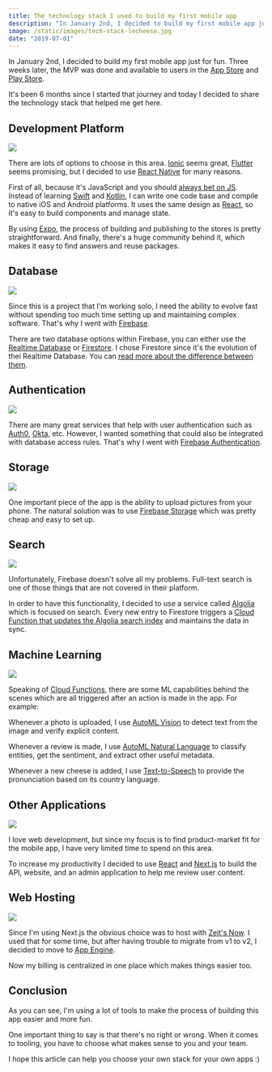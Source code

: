 ```yaml
---
title: The technology stack I used to build my first mobile app
description: "In January 2nd, I decided to build my first mobile app just for fun. Three weeks later, the MVP was done and available to users in the App Store and Play Store. It's been 6 months since I started that journey and today I decided to share the technology stack that helped me get here."
image: /static/images/tech-stack-lecheese.jpg
date: "2019-07-01"
---
```


In January 2nd, I decided to build my first mobile app just for fun. Three weeks later, the MVP was done and available to users in the [App Store](https://itunes.apple.com/us/app/le-cheese/id1449930676) and [Play Store](https://play.google.com/store/apps/details?id=com.lecheese.app).

It's been 6 months since I started that journey and today I decided to share the technology stack that helped me get here.

## Development Platform

![](/static/img/posts/app-tooling-dev.png)

There are lots of options to choose in this area. [Ionic](https://ionicframework.com/) seems great, [Flutter](https://flutter.dev/) seems promising, but I decided to use [React Native](https://facebook.github.io/react-native/) for many reasons.

First of all, because it's JavaScript and you should [always bet on JS](http://brendaneich.github.io/ModernWeb.tw-2015/#74). Instead of learning [Swift](https://developer.apple.com/swift/) and [Kotlin](https://kotlinlang.org/), I can write one code base and compile to native iOS and Android platforms. It uses the same design as [React](https://reactjs.org/), so it's easy to build components and manage state.

By using [Expo](https://expo.io/), the process of building and publishing to the stores is pretty straightforward. And finally, there's a huge community behind it, which makes it easy to find answers and reuse packages.

## Database

![](/static/img/posts/app-tooling-database.png)

Since this is a project that I'm working solo, I need the ability to evolve fast without spending too much time setting up and maintaining complex software. That's why I went with [Firebase](https://firebase.google.com/).

There are two database options within Firebase, you can either use the [Realtime Database](https://firebase.google.com/docs/database) or [Firestore](https://firebase.google.com/docs/firestore). I chose Firestore since it's the evolution of thei Realtime Database. You can [read more about the difference between them](https://firebase.google.com/docs/firestore/rtdb-vs-firestore).

## Authentication

![](/static/img/posts/app-tooling-auth.png)

There are many great services that help with user authentication such as [Auth0](https://auth0.com/), [Okta](https://www.okta.com/), etc. However, I wanted something that could also be integrated with database access rules. That's why I went with [Firebase Authentication](https://firebase.google.com/docs/auth).

## Storage

![](/static/img/posts/app-tooling-storage.png)

One important piece of the app is the ability to upload pictures from your phone. The natural solution was to use [Firebase Storage](https://firebase.google.com/docs/storage) which was pretty cheap and easy to set up.

## Search

![](/static/img/posts/app-tooling-search.png)

Unfortunately, Firebase doesn't solve all my problems. Full-text search is one of those things that are not covered in their platform.

In order to have this functionality, I decided to use a service called [Algolia](https://www.algolia.com/) which is focused on search. Every new entry to Firestore triggers a [Cloud Function that updates the Algolia search index](https://firebase.google.com/docs/firestore/solutions/search) and maintains the data in sync.

## Machine Learning

![](/static/img/posts/app-tooling-ml.png)

Speaking of [Cloud Functions](https://firebase.google.com/docs/functions), there are some ML capabilities behind the scenes which are all triggered after an action is made in the app. For example:

Whenever a photo is uploaded, I use [AutoML Vision](https://cloud.google.com/vision/) to detect text from the image and verify explicit content.

Whenever a review is made, I use [AutoML Natural Language](https://cloud.google.com/natural-language/) to classify entities, get the sentiment, and extract other useful metadata.

Whenever a new cheese is added, I use [Text-to-Speech](https://cloud.google.com/text-to-speech/) to provide the pronunciation based on its country language.

## Other Applications

![](/static/img/posts/app-tooling-other.png)

I love web development, but since my focus is to find product-market fit for the mobile app, I have very limited time to spend on this area.

To increase my productivity I decided to use [React](https://reactjs.org/) and [Next.js](https://nextjs.org/) to build the API, website, and an admin application to help me review user content.

## Web Hosting

![](/static/img/posts/app-tooling-host.png)

Since I'm using Next.js the obvious choice was to host with [Zeit's Now](https://zeit.co/now). I used that for some time, but after having trouble to migrate from v1 to v2, I decided to move to [App Engine](https://cloud.google.com/appengine/).

Now my billing is centralized in one place which makes things easier too.

## Conclusion

As you can see, I'm using a lot of tools to make the process of building this app easier and more fun.

One important thing to say is that there's no right or wrong. When it comes to tooling, you have to choose what makes sense to you and your team.

I hope this article can help you choose your own stack for your own apps :)
